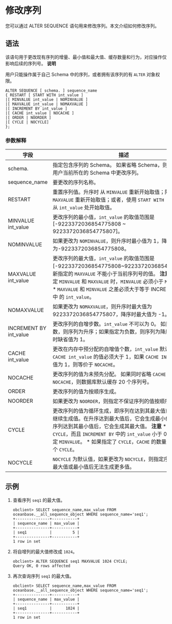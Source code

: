 修改序列 
=========================

您可以通过 ALTER SEQUENCE 语句用来修改序列。本文介绍如何修改序列。

语法 
-----------------------

该语句用于更改现有序列的增量、最小值和最大值、缓存数量和行为，对应操作仅影响后续的序列号。
**说明**



用户只能操作属于自己 Schema 中的序列，或者拥有该序列的有 `ALTER` 对象权限。

```unknow
ALTER SEQUENCE [ schema. ] sequence_name
{ RESTART [ START WITH int_value ]
|[ MINVALUE int_value | NOMINVALUE ]
|[ MAXVALUE int_value | NOMAXVALUE ]
|[ INCREMENT BY int_value ]
|[ CACHE int_value | NOCACHE ]
|[ ORDER | NOORDER ]
|[ CYCLE | NOCYCLE] 
};
```



### 参数解释 



|           字段           |                                                                                                                                                                                  描述                                                                                                                                                                                  |
|------------------------|----------------------------------------------------------------------------------------------------------------------------------------------------------------------------------------------------------------------------------------------------------------------------------------------------------------------------------------------------------------------|
| schema.                | 指定包含序列的 Schema。 如果省略 Schema，则数据库会在用户当前所在的 Schema 中更改序列。                                                                                                                                                                                                                                                                                              |
| sequence_name          | 要更改的序列名称。                                                                                                                                                                                                                                                                                                                                                            |
| RESTART                | 重置序列值。升序时 从 `MINVALUE` 重新开始取值；降序时从 `MAXVALUE` 重新开始取值；或者，使用 `START WITH int_value` 从 `int_value` 处开始取值。                                                                                                                                                                                                                                                               |
| MINVALUE int_value     | 更改序列的最小值，`int_value` 的取值范围是 \[-9223372036854775808 \~ 9223372036854775807\]。                                                                                                                                                                                                                                                                                         |
| NOMINVALUE             | 如果更改为 `NOMINVALUE`，则升序时最小值为 1，降序时最小值为-9223372036854775808。                                                                                                                                                                                                                                                                                                           |
| MAXVALUE int_value     | 更改序列的最大值，`int_value` 的取值范围是 \[-9223372036854775808\~9223372036854775807\]。新指定的 `MAXVALUE` 不能小于当前序列号的值。 **注意**  * 同时指定 `MINVALUE` 和 `MAXVALUE` 时，`MINVALUE` 必须小于 `MAXVALUE`。   * `MAXVALUE` 和 `MINVALUE` 之差必须大于等于 INCREMENT BY 中 的 `int_value`。    |
| NOMAXVALUE             | 如果更改为 `NOMAXVALUE`，则升序时最大值为9223372036854775807，降序时最大值为 -1。                                                                                                                                                                                                                                                                                                           |
| INCREMENT BY int_value | 更改序列的自增步数。`int_value` 不可以为 0。 如果指定为正数，则序列为升序；如果指定为负数，则序列为降序。不指定时缺省值为 1。                                                                                                                                                                                                                                                                              |
| CACHE int_value        | 更改在内存中预分配的自增值个数，`int_value` 默认为 20。 `CACHE int_value` 的值必须大于 1，如果 `CACHE INT_VALUE` 的值为 1，则等价于 `NOCACHE`。                                                                                                                                                                                                                                            |
| NOCACHE                | 更改序列的值为未预先分配。 如果同时省略 `CACHE` 和 `NOCACHE`，则数据库默认缓存 20 个序列号。                                                                                                                                                                                                                                                                                           |
| ORDER                  | 更改序列的值为按顺序生成。                                                                                                                                                                                                                                                                                                                                                        |
| NOORDER                | 如果更改为 `NOORDER`，则指定不保证序列的值按顺序生成。                                                                                                                                                                                                                                                                                                                                     |
| CYCLE                  | 更改序列的值为循环生成，即序列在达到其最大值或最小值后继续生成值。在升序达到最大值后，它会生成最小值。在降序序列达到其最小值后，它会生成其最大值。 **注意**  * 如果指定了 `CYCLE`，而且 `INCREMENT BY` 中的 `int_value` 小于 0 时，必须指定 `MINVALUE`。   * 如果指定了 `CYCLE`，`CACHE` 的数量不能超过一个 `CYCLE`。                                           |
| NOCYCLE                | `NOCYCLE` 为默认值，如果更改为 `NOCYCLE`，则指定序列在达到其最大值或最小值后无法生成更多值。                                                                                                                                                                                                                                                                                                             |



示例 
-----------------------

1. 查看序列 `seq1` 的最大值。

   ```unknow
   obclient> SELECT sequence_name,max_value FROM oceanbase.__all_sequence_object WHERE sequence_name='seq1';
   +---------------+-----------+
   | sequence_name | max_value |
   +---------------+-----------+
   | seq1          |         5 |
   +---------------+-----------+
   1 row in set
   ```

   

2. 将自增列的最大值修改成 `1024`。

   ```unknow
   obclient> ALTER SEQUENCE seq1 MAXVALUE 1024 CYCLE;
   Query OK, 0 rows affected
   ```

   

3. 再次查询序列 `seq1` 的最大值。

   ```unknow
   obclient> SELECT sequence_name,max_value FROM oceanbase.__all_sequence_object WHERE sequence_name='seq1';
   +---------------+-----------+
   | sequence_name | max_value |
   +---------------+-----------+
   | seq1          |      1024 |
   +---------------+-----------+
   1 row in set
   ```

   



